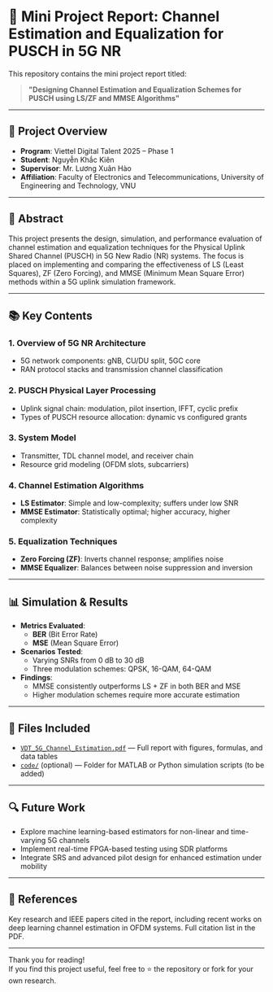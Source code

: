 # 📡 Mini Project Report: Channel Estimation and Equalization for PUSCH in 5G NR

This repository contains the mini project report titled:

> **"Designing Channel Estimation and Equalization Schemes for PUSCH using LS/ZF and MMSE Algorithms"**

---

## 📌 Project Overview

- **Program**: Viettel Digital Talent 2025 – Phase 1  
- **Student**: Nguyễn Khắc Kiên  
- **Supervisor**: Mr. Lương Xuân Hào  
- **Affiliation**: Faculty of Electronics and Telecommunications, University of Engineering and Technology, VNU

---

## 📖 Abstract

This project presents the design, simulation, and performance evaluation of channel estimation and equalization techniques for the Physical Uplink Shared Channel (PUSCH) in 5G New Radio (NR) systems. The focus is placed on implementing and comparing the effectiveness of LS (Least Squares), ZF (Zero Forcing), and MMSE (Minimum Mean Square Error) methods within a 5G uplink simulation framework.

---

## 📚 Key Contents

### 1. **Overview of 5G NR Architecture**
- 5G network components: gNB, CU/DU split, 5GC core
- RAN protocol stacks and transmission channel classification

### 2. **PUSCH Physical Layer Processing**
- Uplink signal chain: modulation, pilot insertion, IFFT, cyclic prefix
- Types of PUSCH resource allocation: dynamic vs configured grants

### 3. **System Model**
- Transmitter, TDL channel model, and receiver chain
- Resource grid modeling (OFDM slots, subcarriers)

### 4. **Channel Estimation Algorithms**
- **LS Estimator**: Simple and low-complexity; suffers under low SNR
- **MMSE Estimator**: Statistically optimal; higher accuracy, higher complexity

### 5. **Equalization Techniques**
- **Zero Forcing (ZF)**: Inverts channel response; amplifies noise
- **MMSE Equalizer**: Balances between noise suppression and inversion

---

## 📊 Simulation & Results

- **Metrics Evaluated**:
  - **BER** (Bit Error Rate)
  - **MSE** (Mean Square Error)
- **Scenarios Tested**:
  - Varying SNRs from 0 dB to 30 dB
  - Three modulation schemes: QPSK, 16-QAM, 64-QAM
- **Findings**:
  - MMSE consistently outperforms LS + ZF in both BER and MSE
  - Higher modulation schemes require more accurate estimation

---

## 📂 Files Included

- [`VDT_5G_Channel_Estimation.pdf`](./VDT_5G_Channel_Estimation.pdf) — Full report with figures, formulas, and data tables
- [`code/`](../code/) (optional) — Folder for MATLAB or Python simulation scripts (to be added)

---

## 🔍 Future Work

- Explore machine learning-based estimators for non-linear and time-varying 5G channels
- Implement real-time FPGA-based testing using SDR platforms
- Integrate SRS and advanced pilot design for enhanced estimation under mobility

---

## 📑 References

Key research and IEEE papers cited in the report, including recent works on deep learning channel estimation in OFDM systems. Full citation list in the PDF.

---

Thank you for reading!  
If you find this project useful, feel free to ⭐️ the repository or fork for your own research.
